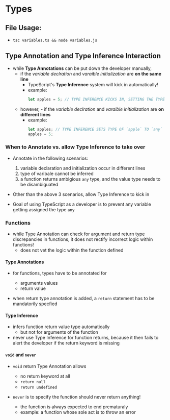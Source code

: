 # Types

## File Usage:

- `tsc variables.ts && node variables.js`

## Type Annotation and Type Inference Interaction

- while **Type Annotations** can be put down the developer manually,
  - if the _variable declration_ and _varaible initialization_ are **on the same line**
    - TypeScript's **Type Inference** system will kick in automatically!
    - example:
      ```js
      let apples = 5; // TYPE INFERENCE KICKS IN, SETTING THE TYPE OF `apples` TO `number`
      ```
  - however, - if the _variable declration_ and _varaible initialization_ are **on different lines**
    - example:
      ```js
      let apples; // TYPE INFERENCE SETS TYPE OF `apple` TO `any`
      apples = 5;
      ```

### When to Annotate vs. allow Type Inference to take over

- Annotate in the following scenarios:

  1. variable declaration and initialization occur in different lines
  2. type of varibale cannot be inferred
  3. a function returns ambigious `any` type, and the value type needs to be disambiguated

- Other than the above 3 scenarios, allow Type Inference to kick in
- Goal of using TypeScript as a developer is to prevent any variable getting assigned the type `any`

### Functions

- while Type Annotation can check for argument and return type discrepancies in functions, it does not rectify incorrect logic within functions!
  - does not vet the logic within the function defined

#### Type Annotations

- for functions, types have to be annotated for

  - arguments values
  - return value

- when return type annotation is added, a `return` statement has to be mandatorily specfied

#### Type Inference

- infers function return value type automatically
  - but not for arguments of the function
- never use Type Inference for function returns, because it then fails to alert the developer if the return keyword is missing

#### `void` and `never`

- `void` return Type Annotation allows

  - no return keyword at all
  - `return null`
  - `return undefined`

- `never` is to specify the function should never return anything!
  - the function is always expected to end prematuraly
  - example: a function whose sole act is to throw an error
